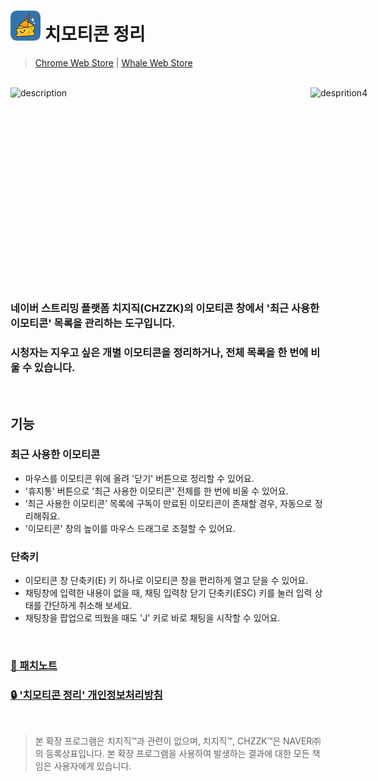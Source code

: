 # ![로고](./icon_48.png) 치모티콘 정리
> [Chrome Web Store](https://chromewebstore.google.com/detail/%EC%B9%98%EB%AA%A8%ED%8B%B0%EC%BD%98-%EC%A0%95%EB%A6%AC/ailgppmceifogibkmdpdonfginhkfhca) | [Whale Web Store](https://store.whale.naver.com/detail/acoabiaohifilhoodfblpjdmkapfdbih)
<br>

<div style="
    display: flex;
">
<img width="480" height="300" alt="description" src="https://github.com/user-attachments/assets/001b76f8-f99b-4916-a537-d93dec665e47" />
<img width="480" height="300" alt="desprition4" src="https://github.com/user-attachments/assets/c0900c3c-09c5-4192-8dbd-4cc7c971a327" />
</div>

<br>

### 네이버 스트리밍 플랫폼 치지직(CHZZK)의 이모티콘 창에서 **'최근 사용한 이모티콘'** 목록을 관리하는 도구입니다.
### 시청자는 지우고 싶은 개별 이모티콘을 정리하거나, 전체 목록을 한 번에 비울 수 있습니다.

<br>

## 기능

### 최근 사용한 이모티콘
- 마우스를 이모티콘 위에 올려 '닫기' 버튼으로 정리할 수 있어요.
- '휴지통' 버튼으로 '최근 사용한 이모티콘' 전체를 한 번에 비울 수 있어요.
- ‘최근 사용한 이모티콘’ 목록에 구독이 만료된 이모티콘이 존재할 경우, 자동으로 정리해줘요.
- '이모티콘' 창의 높이를 마우스 드래그로 조절할 수 있어요.

### 단축키
- 이모티콘 창 단축키(E) 키 하나로 이모티콘 창을 편리하게 열고 닫을 수 있어요.
- 채팅창에 입력한 내용이 없을 때, 채팅 입력창 닫기 단축키(ESC) 키를 눌러 입력 상태를 간단하게 취소해 보세요.
- 채팅창을 팝업으로 띄웠을 때도 'J' 키로 바로 채팅을 시작할 수 있어요.

<br>

### [📒 패치노트](https://lirpa.notion.site/24ca4cc3916c8003b3f2d8d73be70913)
### [🔒 '치모티콘 정리' 개인정보처리방침](https://lirpa.notion.site/24ca4cc3916c80409cb4ea3787979226)

<br>

> 본 확장 프로그램은 치지직™과 관련이 없으며, 치지직™, CHZZK™은 NAVER㈜의 등록상표입니다. 본 확장 프로그램을 사용하여 발생하는 결과에 대한 모든 책임은 사용자에게 있습니다.
